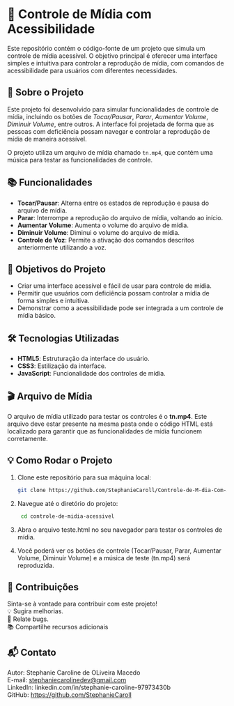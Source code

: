 # 🎵 Controle de Mídia com Acessibilidade

Este repositório contém o código-fonte de um projeto que simula um controle de mídia acessível. O objetivo principal é oferecer uma interface simples e intuitiva para controlar a reprodução de mídia, com comandos de acessibilidade para usuários com diferentes necessidades.

## 🌟 Sobre o Projeto

Este projeto foi desenvolvido para simular funcionalidades de controle de mídia, incluindo os botões de *Tocar/Pausar*, *Parar*, *Aumentar Volume*, *Diminuir Volume*, entre outros. A interface foi projetada de forma que as pessoas com deficiência possam navegar e controlar a reprodução de mídia de maneira acessível.<br>

O projeto utiliza um arquivo de mídia chamado `tn.mp4`, que contém uma música para testar as funcionalidades de controle.

## 📚 Funcionalidades

- **Tocar/Pausar**: Alterna entre os estados de reprodução e pausa do arquivo de mídia.
- **Parar**: Interrompe a reprodução do arquivo de mídia, voltando ao início.
- **Aumentar Volume**: Aumenta o volume do arquivo de mídia.
- **Diminuir Volume**: Diminui o volume do arquivo de mídia.
- **Controle de Voz**: Permite a ativação dos comandos descritos anteriormente utilizando a voz.

## 🚀 Objetivos do Projeto

- Criar uma interface acessível e fácil de usar para controle de mídia.
- Permitir que usuários com deficiência possam controlar a mídia de forma simples e intuitiva.
- Demonstrar como a acessibilidade pode ser integrada a um controle de mídia básico.

## 🛠️ Tecnologias Utilizadas

- **HTML5**: Estruturação da interface do usuário.
- **CSS3**: Estilização da interface.
- **JavaScript**: Funcionalidade dos controles de mídia.

## 🎬 Arquivo de Mídia

O arquivo de mídia utilizado para testar os controles é o **tn.mp4**. Este arquivo deve estar presente na mesma pasta onde o código HTML está localizado para garantir que as funcionalidades de mídia funcionem corretamente.

## 💡 Como Rodar o Projeto

1. Clone este repositório para sua máquina local:
   ```bash
   git clone https://github.com/StephanieCaroll/Controle-de-M-dia-Com-Acessibilidade.git
2. Navegue até o diretório do projeto:
   ```bash
    cd controle-de-midia-acessivel

3. Abra o arquivo teste.html no seu navegador para testar os controles de mídia.

4. Você poderá ver os botões de controle (Tocar/Pausar, Parar, Aumentar Volume, Diminuir Volume) e a música de teste (tn.mp4) será reproduzida.

## 🤝 Contribuições
Sinta-se à vontade para contribuir com este projeto! <br>
💡 Sugira melhorias. <br>
🐛 Relate bugs. <br>
📚 Compartilhe recursos adicionais <br>

## 📬 Contato
Autor: Stephanie Caroline de OLiveira Macedo  <br>
E-mail: stephaniecarolinedev@gmail.com <br>
LinkedIn: linkedin.com/in/stephanie-caroline-97973430b <br>
GitHub: https://github.com/StephanieCaroll <br>


